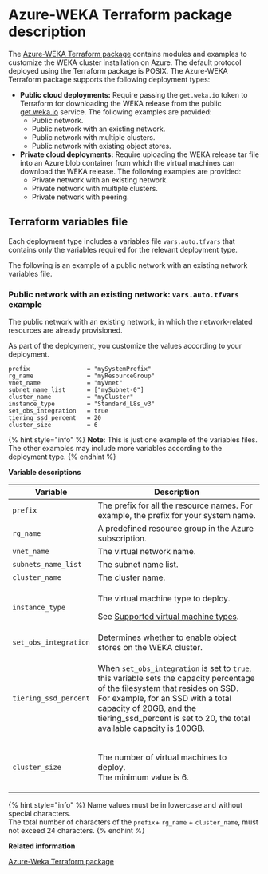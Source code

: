 # Azure-WEKA Terraform package description

The [Azure-WEKA Terraform package](https://github.com/weka/terraform-azure-weka) contains modules and examples to customize the WEKA cluster installation on Azure. The default protocol deployed using the Terraform package is POSIX. The Azure-WEKA Terraform package supports the following deployment types:

* **Public cloud deployments:** Require passing the `get.weka.io` token to Terraform for downloading the WEKA release from the public [get.weka.io](https://get.weka.io) service. The following examples are provided:
  * Public network.
  * Public network with an existing network.
  * Public network with multiple clusters.
  * Public network with existing object stores.
* **Private cloud deployments:** Require uploading the WEKA release tar file into an Azure blob container from which the virtual machines can download the WEKA release. The following examples are provided:
  * Private network with an existing network.
  * Private network with multiple clusters.
  * Private network with peering.

## Terraform variables file

Each deployment type includes a variables file `vars.auto.tfvars` that contains only the variables required for the relevant deployment type.

The following is an example of a public network with an existing network variables file.

### Public network with an existing network: `vars.auto.tfvars` example&#x20;

The public network with an existing network, in which the network-related resources are already provisioned.

As part of the deployment, you customize the values according to your deployment.

```
prefix                = "mySystemPrefix"
rg_name               = "myResourceGroup"
vnet_name             = "myVnet"
subnet_name_list      = ["mySubnet-0"]
cluster_name          = "myCluster"
instance_type         = "Standard_L8s_v3"
set_obs_integration   = true
tiering_ssd_percent   = 20
cluster_size          = 6

```

{% hint style="info" %}
**Note**: This is just one example of the variables files. The other examples may include more variables according to the deployment type.
{% endhint %}

**Variable descriptions**

| Variable              | Description                                                                                                                                                                                                                                                                                            |
| --------------------- | ------------------------------------------------------------------------------------------------------------------------------------------------------------------------------------------------------------------------------------------------------------------------------------------------------ |
| `prefix`              | The prefix for all the resource names. For example, the prefix for your system name.                                                                                                                                                                                                                   |
| `rg_name`             | A predefined resource group in the Azure subscription.                                                                                                                                                                                                                                                 |
| `vnet_name`           | The virtual network name.                                                                                                                                                                                                                                                                              |
| `subnets_name_list`   | The subnet name list.                                                                                                                                                                                                                                                                                  |
| `cluster_name`        | The cluster name.                                                                                                                                                                                                                                                                                      |
| `instance_type`       | <p>The virtual machine type to deploy.</p><p>See <a href="supported-virtual-machine-types.md">Supported virtual machine types</a>.</p>                                                                                                                                                                 |
| `set_obs_integration` | Determines whether to enable object stores on the WEKA cluster.                                                                                                                                                                                                                                        |
| `tiering_ssd_percent` | <p>When <code>set_obs_integration</code> is set to <code>true</code>, this variable sets the capacity percentage of the filesystem that resides on SSD.<br>For example, for an SSD with a total capacity of 20GB, and the tiering_ssd_percent is set to 20, the total available capacity is 100GB.</p> |
| `cluster_size`        | <p>The number of virtual machines to deploy. <br>The minimum value is 6.</p>                                                                                                                                                                                                                           |

{% hint style="info" %}
Name values must be in lowercase and without special characters.\
The total number of characters of the `prefix`+ `rg_name` + `cluster_name`, must not exceed 24 characters.
{% endhint %}

**Related information**

[Azure-Weka Terraform package](https://github.com/weka/terraform-azr-weka)
